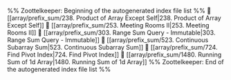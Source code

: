 %% Zoottelkeeper: Beginning of the autogenerated index file list  %%
📄 [[array/prefix_sum/238. Product of Array Except Self|238. Product of Array Except Self]]
📄 [[array/prefix_sum/253. Meeting Rooms II|253. Meeting Rooms II]]
📄 [[array/prefix_sum/303. Range Sum Query - Immutable|303. Range Sum Query - Immutable]]
📄 [[array/prefix_sum/523. Continuous Subarray Sum|523. Continuous Subarray Sum]]
📄 [[array/prefix_sum/724. Find Pivot Index|724. Find Pivot Index]]
📄 [[array/prefix_sum/1480. Running Sum of 1d Array|1480. Running Sum of 1d Array]]
%% Zoottelkeeper: End of the autogenerated index file list  %%
